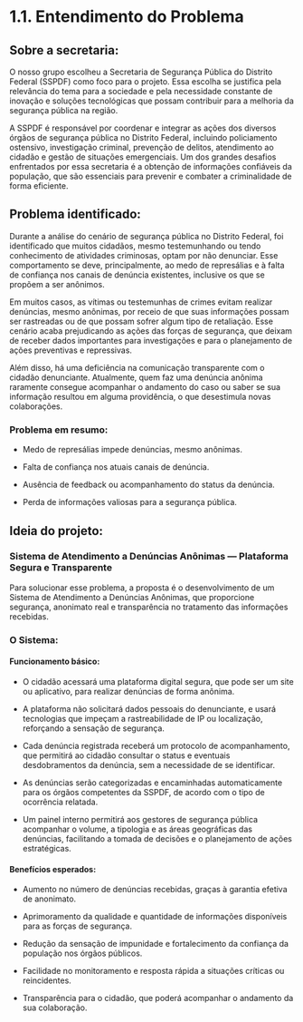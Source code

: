 # 1.1. Entendimento do Problema

## Sobre a secretaria:
O nosso grupo escolheu a Secretaria de Segurança Pública do Distrito Federal (SSPDF) como foco para o projeto. 
Essa escolha se justifica pela relevância do tema para a sociedade e pela necessidade constante de inovação e 
soluções tecnológicas que possam contribuir para a melhoria da segurança pública na região.

A SSPDF é responsável por coordenar e integrar as ações dos diversos órgãos de segurança pública no Distrito 
Federal, incluindo policiamento ostensivo, investigação criminal, prevenção de delitos, atendimento ao cidadão 
e gestão de situações emergenciais. Um dos grandes desafios enfrentados por essa secretaria é a obtenção de 
informações confiáveis da população, que são essenciais para prevenir e combater a criminalidade de forma 
eficiente.

## Problema identificado:
Durante a análise do cenário de segurança pública no Distrito Federal, foi identificado que muitos cidadãos, mesmo testemunhando ou tendo conhecimento de atividades criminosas, optam por não denunciar. Esse comportamento se deve, principalmente, ao medo de represálias e à falta de confiança nos canais de denúncia existentes, inclusive os que se propõem a ser anônimos.

Em muitos casos, as vítimas ou testemunhas de crimes evitam realizar denúncias, mesmo anônimas, por receio de que suas informações possam ser rastreadas ou de que possam sofrer algum tipo de retaliação. Esse cenário acaba prejudicando as ações das forças de segurança, que deixam de receber dados importantes para investigações e para o planejamento de ações preventivas e repressivas.

Além disso, há uma deficiência na comunicação transparente com o cidadão denunciante. Atualmente, quem faz uma denúncia anônima raramente consegue acompanhar o andamento do caso ou saber se sua informação resultou em alguma providência, o que desestimula novas colaborações.

### Problema em resumo:
- Medo de represálias impede denúncias, mesmo anônimas.

- Falta de confiança nos atuais canais de denúncia.

- Ausência de feedback ou acompanhamento do status da denúncia.

- Perda de informações valiosas para a segurança pública.

## Ideia do projeto:
### <strong>Sistema de Atendimento a Denúncias Anônimas — Plataforma Segura e Transparente</strong>
Para solucionar esse problema, a proposta é o desenvolvimento de um Sistema de Atendimento a Denúncias Anônimas, que proporcione segurança, anonimato real e transparência no tratamento das informações recebidas.

### O Sistema:

#### Funcionamento básico:
- O cidadão acessará uma plataforma digital segura, que pode ser um site ou aplicativo, para realizar denúncias de forma anônima.

- A plataforma não solicitará dados pessoais do denunciante, e usará tecnologias que impeçam a rastreabilidade de IP ou localização, reforçando a sensação de segurança.

- Cada denúncia registrada receberá um protocolo de acompanhamento, que permitirá ao cidadão consultar o status e eventuais desdobramentos da denúncia, sem a necessidade de se identificar.

- As denúncias serão categorizadas e encaminhadas automaticamente para os órgãos competentes da SSPDF, de acordo com o tipo de ocorrência relatada.

- Um painel interno permitirá aos gestores de segurança pública acompanhar o volume, a tipologia e as áreas geográficas das denúncias, facilitando a tomada de decisões e o planejamento de ações estratégicas.

#### Benefícios esperados:
- Aumento no número de denúncias recebidas, graças à garantia efetiva de anonimato.

- Aprimoramento da qualidade e quantidade de informações disponíveis para as forças de segurança.

- Redução da sensação de impunidade e fortalecimento da confiança da população nos órgãos públicos.

- Facilidade no monitoramento e resposta rápida a situações críticas ou reincidentes.

- Transparência para o cidadão, que poderá acompanhar o andamento da sua colaboração.
